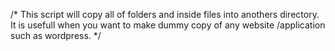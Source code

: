 /*
This script will copy all of folders and inside files into anothers directory.
It is usefull when you want to make dummy copy of any website /application such as wordpress.
*/

<?php
copydir("source","destination");
function copydir($source,$destination)
{
    if(!is_dir($destination)){
    $oldumask = umask(0); 
    mkdir($destination, 01777); // so you get the sticky bit set 
    umask($oldumask);
}
$dir_handle = @opendir($source) or die("Unable to open");
while ($file = readdir($dir_handle)) 
{
    if($file!="." && $file!=".." && !is_dir("$source/$file")) //if it is file
    copy("$source/$file","$destination/$file");
    if($file!="." && $file!=".." && is_dir("$source/$file")) //if it is folder
    copydir("$source/$file","$destination/$file");
}
    closedir($dir_handle);
}
?>
